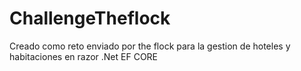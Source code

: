 # ChallengeTheflock
Creado como reto enviado por the flock para la gestion de hoteles y habitaciones en razor .Net EF CORE
